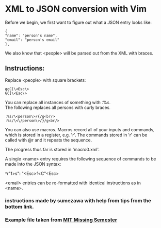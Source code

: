 # XML to JSON conversion with Vim
Before we begin, we first want to figure out what a JSON entry looks like:

    {
    "name": "person's name",
    "email": "person's email"
    },

We also know that \<people\> will be parsed out from the XML with braces.

## Instructions:
Replace \<people\> with square brackets:

    ggC[\<Esc\>
    GC]\<Esc\>

You can replace all instances of something with :%s.<br/>
The following replaces all persons with curly braces.

    :%s/\<person\>/{/g<br/>
    :%s/\<\/person\>/}/g<br/>

You can also use macros.
Macros record all of your inputs and commands, which is stored in a register, e.g. 'r'.
The commands stored in 'r' can be called with @r and it repeats the sequence.

The progress thus far is stored in 'macro0.xml'.

A single \<name\> entry requires the following sequence of commands to be made into the JSON syntax:

^r"f\>s": "\<Esc\>f\<C"\<Esc\>



\<email\> entries can be re-formatted with identical instructions as in \<name\>.




### instructions made by sumezawa with help from tips from the bottom link.
### Example file taken from [MIT Missing Semester](https://missing.csail.mit.edu/2020/editors/#macros)
